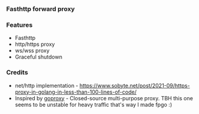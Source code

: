 ### Fasthttp forward proxy

### Features

* Fasthttp
* http/https proxy
* ws/wss proxy
* Graceful shutdown

### Credits

* net/http implementation - https://www.sobyte.net/post/2021-09/https-proxy-in-golang-in-less-than-100-lines-of-code/
* Inspired by [goproxy](https://github.com/snail007/goproxy) - Closed-source multi-purpose proxy. TBH this one seems to be unstable for heavy traffic that's way I made fpgo :)

